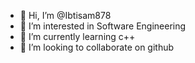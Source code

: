 - 👋 Hi, I’m @Ibtisam878
- 👀 I’m interested in Software Engineering
- 🌱 I’m currently learning c++
- 💞️ I’m looking to collaborate on github

<!---
Ibtisam878/Ibtisam878 is a ✨ special ✨ repository because its `README.md` (this file) appears on your GitHub profile.
You can click the Preview link to take a look at your changes.
--->
